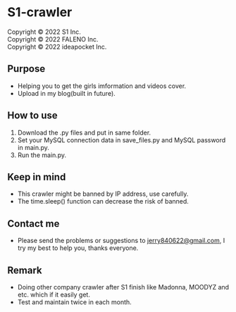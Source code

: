 # S1-crawler
Copyright © 2022 S1 Inc.  
Copyright © 2022 FALENO Inc.  
Copyright © 2022 ideapocket Inc.  

## Purpose
- Helping you to get the girls imformation and videos cover.
- Upload in my blog(built in future).

## How to use
1. Download the .py files and put in same folder.
2. Set your MySQL connection data in save_files.py and MySQL password in main.py.
3. Run the main.py.

## Keep in mind
- This crawler might be banned by IP address, use carefully.
- The time.sleep() function can decrease the risk of banned.

## Contact me
- Please send the problems or suggestions to jerry840622@gmail.com, I try my best to help you, thanks everyone.

## Remark
- Doing other company crawler after S1 finish like Madonna, MOODYZ and etc. which if it easily get.
- Test and maintain twice in each month.
